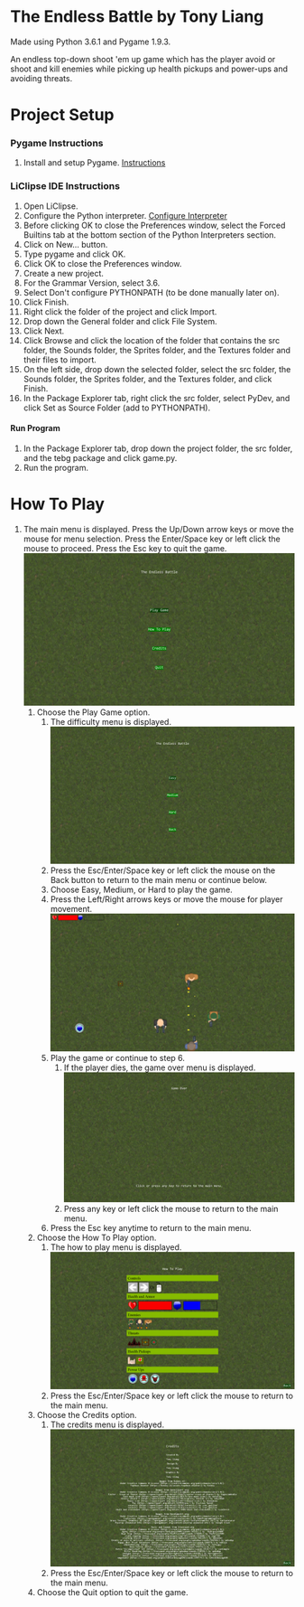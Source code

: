 # The Endless Battle by Tony Liang

Made using Python 3.6.1 and Pygame 1.9.3.

An endless top-down shoot 'em up game which has the player avoid or shoot and kill enemies while picking up health pickups and power-ups and avoiding threats.

# Project Setup

### Pygame Instructions
1. Install and setup Pygame. [Instructions](https://www.pygame.org/wiki/GettingStarted#Pygame%20Installation)

### LiClipse IDE Instructions
1. Open LiClipse.
2. Configure the Python interpreter. [Configure Interpreter](http://www.pydev.org/manual_101_interpreter.html)
3. Before clicking OK to close the Preferences window, select the Forced Builtins tab at the bottom section of the Python Interpreters section.
4. Click on New... button.
5. Type pygame and click OK.
6. Click OK to close the Preferences window.
7. Create a new project.
8. For the Grammar Version, select 3.6.
9. Select Don't configure PYTHONPATH (to be done manually later on).
10. Click Finish.
11. Right click the folder of the project and click Import.
12. Drop down the General folder and click File System.
13. Click Next.
14. Click Browse and click the location of the folder that contains the src folder, the Sounds folder, the Sprites folder, and the Textures folder and their files to import.
15. On the left side, drop down the selected folder, select the src folder, the Sounds folder, the Sprites folder, and the Textures folder, and click Finish.
16. In the Package Explorer tab, right click the src folder, select PyDev, and click Set as Source Folder (add to PYTHONPATH).

#### Run Program
1. In the Package Explorer tab, drop down the project folder, the src folder, and the tebg package and click game.py.
2. Run the program.

# How To Play
1. The main menu is displayed. Press the Up/Down arrow keys or move the mouse for menu selection. Press the Enter/Space key or left click the mouse to proceed. Press the Esc key to quit the 
   game.  
![alt text](https://github.com/tliang1/Academic-Projects/raw/master/Classes/CS%20332L/Latest/images/instructions/main_menu.png "Main Menu")
	1. Choose the Play Game option.
		1. The difficulty menu is displayed.  
		![alt text](https://github.com/tliang1/Academic-Projects/raw/master/Classes/CS%20332L/Latest/images/instructions/difficulty_menu.png "Difficulty Menu")
		2. Press the Esc/Enter/Space key or left click the mouse on the Back button to return to the main menu or continue below.
		3. Choose Easy, Medium, or Hard to play the game.
		4. Press the Left/Right arrows keys or move the mouse for player movement.  
		![alt text](https://github.com/tliang1/Academic-Projects/raw/master/Classes/CS%20332L/Latest/images/instructions/gameplay.png "Gameplay")
		5. Play the game or continue to step 6.
			1. If the player dies, the game over menu is displayed.  
			![alt text](https://github.com/tliang1/Academic-Projects/raw/master/Classes/CS%20332L/Latest/images/instructions/game_over_menu.png "Game Over Menu")
			2. Press any key or left click the mouse to return to the main menu.
		6. Press the Esc key anytime to return to the main menu.
	2. Choose the How To Play option.
		1. The how to play menu is displayed.  
		![alt text](https://github.com/tliang1/Academic-Projects/raw/master/Classes/CS%20332L/Latest/images/instructions/how_to_play_menu.png "How To Play Menu")
		2. Press the Esc/Enter/Space key or left click the mouse to return to the main menu.
	3. Choose the Credits option.
		1. The credits menu is displayed.  
		![alt text](https://github.com/tliang1/Academic-Projects/raw/master/Classes/CS%20332L/Latest/images/instructions/credits_menu.png "Credits Menu")
		2. Press the Esc/Enter/Space key or left click the mouse to return to the main menu.
	4. Choose the Quit option to quit the game.